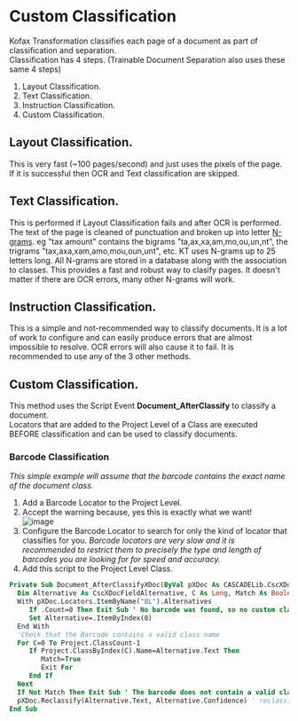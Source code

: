 # Custom Classification
Kofax Transformation classifies each page of a document as part of classification and separation.  
Classification has 4 steps. (Trainable Document Separation also uses these same 4 steps)  
1. Layout Classification.
2. Text Classification.
3. Instruction Classification.
4. Custom Classification.
## Layout Classification.  
This is very fast (~100 pages/second) and just uses the pixels of the page. If it is successful then OCR and Text classification are skipped.
## Text Classification.  
This is performed if Layout Classification fails and after OCR is performed. The text of the page is cleaned of punctuation and broken up into letter [N-grams](https://en.wikipedia.org/wiki/N-gram). eg "tax amount" contains the bigrams "ta,ax,xa,am,mo,ou,un,nt", the trigrams "tax,axa,xam,amo,mou,oun,unt", etc. KT uses N-grams up to 25 letters long. All N-grams are stored in a database along with the association to classes. This provides a fast and robust way to clasify pages. It doesn't matter if there are OCR errors, many other N-grams will work.
## Instruction Classification.  
This is a simple and not-recommended way to classify documents. It is a lot of work to configure and can easily produce errors that are almost impossible to resolve. OCR errors will also cause it to fail. It is recommended to use any of the 3 other methods.
## Custom Classification.
 This method uses the Script Event **Document_AfterClassify** to classify a document.  
 Locators that are added to the Project Level of a Class are executed BEFORE classification and can be used to classify documents. 
 ### Barcode Classification
 _This simple example will assume that the barcode contains the exact name of the document class._
 1. Add a Barcode Locator to the Project Level.
 2. Accept the warning because, yes this is exactly what we want!  
 ![image](https://user-images.githubusercontent.com/103566874/176593343-374e048e-b3d9-42fa-8ad5-627086514410.png)  
 2. Configure the Barcode Locator to search for only the kind of locator that classifies for you. _Barcode locators are very slow and it is recommended to restrict them to precisely the type and length of barcodes you are looking for for speed and accuracy._
 2. Add this script to the Project Level Class.
 ```vb
 Private Sub Document_AfterClassifyXDoc(ByVal pXDoc As CASCADELib.CscXDocument)
   Dim Alternative As CscXDocFieldAlternative, C As Long, Match As Boolean
   With pXDoc.Locators.ItemByName("BL").Alternatives
      If .Count=0 Then Exit Sub ' No barcode was found, so no custom classification
      Set Alternative=.ItemByIndex(0)
   End With
   'Check that the Barcode contains a valid class name
   For C=0 To Project.ClassCount-1
      If Project.ClassByIndex(C).Name=Alternative.Text Then
         Match=True
         Exit For
      End If
   Next
   If Not Match Then Exit Sub ' The barcode does not contain a valid class name
   pXDoc.Reclassify(Alternative.Text, Alternative.Confidence) ' reclassify the document according to the barcode
End Sub
 ```
